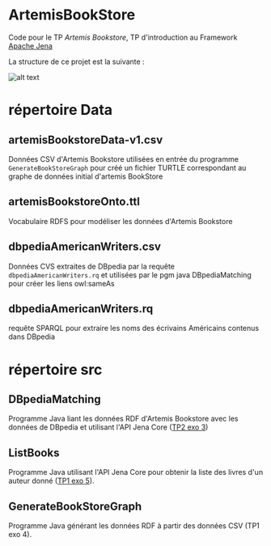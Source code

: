 # ArtemisBookStore
Code pour le TP *Artemis Bookstore*, TP d'introduction au Framework [Apache Jena](https://jena.apache.org/)

La structure de ce projet est la suivante :

![alt text](http://lig-membres.imag.fr/genoud/teaching/coursSW/tps/TP03_JENA_FUSEKI/images/ArtemisBookstoreProj.png)

# répertoire Data

## artemisBookstoreData-v1.csv
Données CSV d'Artemis Bookstore utilisées en entrée du programme `GenerateBookStoreGraph`
pour créé un fichier TURTLE correspondant au graphe de données initial d'artemis BookStore

## artemisBookstoreOnto.ttl
Vocabulaire RDFS pour modéliser les données d'Artemis Bookstore

## dbpediaAmericanWriters.csv
Données CVS extraites de DBpedia par la requête `dbpediaAmericanWriters.rq` 
et utilisées par le pgm java DBpediaMatching pour créer les liens owl:sameAs

## dbpediaAmericanWriters.rq
requête SPARQL pour extraire les noms des écrivains Américains contenus dans DBpedia

# répertoire src

## DBpediaMatching
Programme Java liant les données RDF d'Artemis Bookstore avec les données de 
DBpedia et utilisant l'API Jena Core ([TP2 exo 3](http://lig-membres.imag.fr/genoud/teaching/coursSW/tps/TP01_RDF/TP01.html#section04))

## ListBooks
Programme Java utilisant l'API Jena Core pour obtenir la liste des livres d'un auteur
donné ([TP1 exo 5](http://lig-membres.imag.fr/genoud/teaching/coursSW/tps/TP02_SPARQL/TP02.html#section03)).

## GenerateBookStoreGraph
Programme Java générant les données RDF à partir des données CSV (TP1 exo 4).





